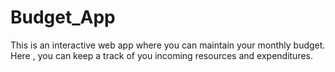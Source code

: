 # Budget_App
This is an interactive web app where you can maintain your monthly budget. Here , you can keep a track of you incoming resources and expenditures.

